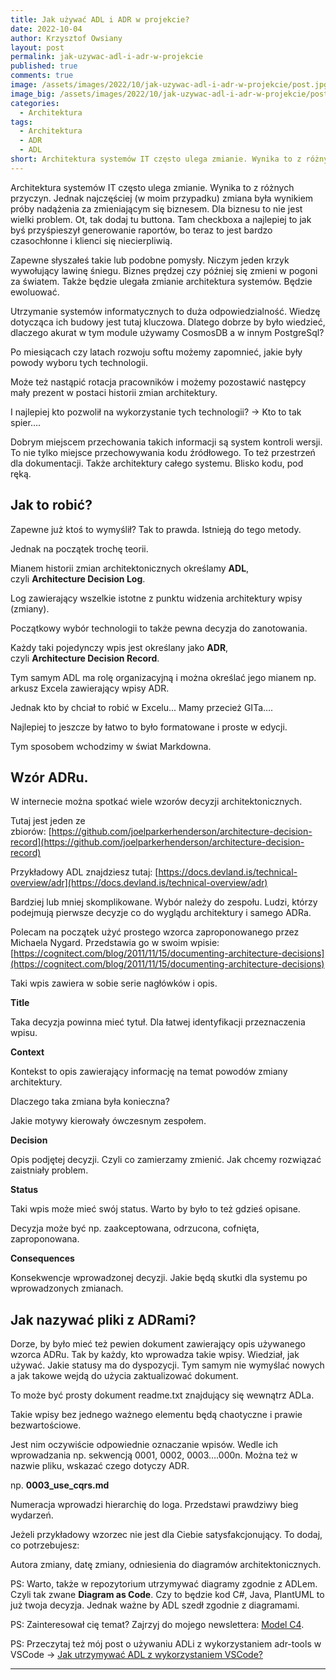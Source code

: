 ```yaml
---
title: Jak używać ADL i ADR w projekcie?
date: 2022-10-04
author: Krzysztof Owsiany
layout: post
permalink: jak-uzywac-adl-i-adr-w-projekcie
published: true
comments: true
image: /assets/images/2022/10/jak-uzywac-adl-i-adr-w-projekcie/post.jpg
image_big: /assets/images/2022/10/jak-uzywac-adl-i-adr-w-projekcie/post-big.jpg
categories:
  - Architektura
tags:
  - Architektura
  - ADR
  - ADL
short: Architektura systemów IT często ulega zmianie. Wynika to z różnych przyczyn. Jednak najczęściej (w moim przypadku) zmiana była wynikiem próby nadążenia za zmieniającym się biznesem. Dla biznesu to nie jest wielki problem. Ot, tak dodaj tu buttona.
---
```

Architektura systemów IT często ulega zmianie. Wynika to z różnych przyczyn. Jednak najczęściej (w moim przypadku) zmiana była wynikiem próby nadążenia za zmieniającym się biznesem. Dla biznesu to nie jest wielki problem. Ot, tak dodaj tu buttona. Tam checkboxa a najlepiej to jak byś przyśpieszył generowanie raportów, bo teraz to jest bardzo czasochłonne i klienci się niecierpliwią.

Zapewne słyszałeś takie lub podobne pomysły. Niczym jeden krzyk wywołujący lawinę śniegu. Biznes prędzej czy później się zmieni w pogoni za światem. Także będzie ulegała zmianie architektura systemów. Będzie ewoluować.

Utrzymanie systemów informatycznych to duża odpowiedzialność. Wiedzę dotycząca ich budowy jest tutaj kluczowa. Dlatego dobrze by było wiedzieć, dlaczego akurat w tym module używamy CosmosDB a w innym PostgreSql?

Po miesiącach czy latach rozwoju softu możemy zapomnieć, jakie były powody wyboru tych technologii.

Może też nastąpić rotacja pracowników i możemy pozostawić następcy mały prezent w postaci historii zmian architektury.

I najlepiej kto pozwolił na wykorzystanie tych technologii? → Kto to tak spier….

Dobrym miejscem przechowania takich informacji są system kontroli wersji. To nie tylko miejsce przechowywania kodu źródłowego. To też przestrzeń dla dokumentacji. Także architektury całego systemu. Blisko kodu, pod ręką.


## Jak to robić?
Zapewne już ktoś to wymyślił? Tak to prawda. Istnieją do tego metody.

Jednak na początek trochę teorii.

Mianem historii zmian architektonicznych określamy **ADL**, czyli **Architecture Decision Log**.

Log zawierający wszelkie istotne z punktu widzenia architektury wpisy (zmiany).

Początkowy wybór technologii to także pewna decyzja do zanotowania.

Każdy taki pojedynczy wpis jest określany jako **ADR**, czyli **Architecture Decision Record**.

Tym samym ADL ma rolę organizacyjną i można określać jego mianem np. arkusz Excela zawierający wpisy ADR.

Jednak kto by chciał to robić w Excelu... Mamy przecież GITa….

Najlepiej to jeszcze by łatwo to było formatowane i proste w edycji.

Tym sposobem wchodzimy w świat Markdowna.


## Wzór ADRu.
W internecie można spotkać wiele wzorów decyzji architektonicznych.

Tutaj jest jeden ze zbiorów: [https://github.com/joelparkerhenderson/architecture-decision-record](https://github.com/joelparkerhenderson/architecture-decision-record)

Przykładowy ADL znajdziesz tutaj: [https://docs.devland.is/technical-overview/adr](https://docs.devland.is/technical-overview/adr)

Bardziej lub mniej skomplikowane. Wybór należy do zespołu. Ludzi, którzy podejmują pierwsze decyzje co do wyglądu architektury i samego ADRa.

Polecam na początek użyć prostego wzorca zaproponowanego przez Michaela Nygard. Przedstawia go w swoim wpisie: [https://cognitect.com/blog/2011/11/15/documenting-architecture-decisions](https://cognitect.com/blog/2011/11/15/documenting-architecture-decisions)

Taki wpis zawiera w sobie serie nagłówków i opis.


**Title**

Taka decyzja powinna mieć tytuł. Dla łatwej identyfikacji przeznaczenia wpisu.


**Context**

Kontekst to opis zawierający informację na temat powodów zmiany architektury.

Dlaczego taka zmiana była konieczna?

Jakie motywy kierowały ówczesnym zespołem.


**Decision**

Opis podjętej decyzji. Czyli co zamierzamy zmienić. Jak chcemy rozwiązać zaistniały problem.


**Status**

Taki wpis może mieć swój status. Warto by było to też gdzieś opisane.

Decyzja może być np. zaakceptowana, odrzucona, cofnięta, zaproponowana.


**Consequences**

Konsekwencje wprowadzonej decyzji. Jakie będą skutki dla systemu po wprowadzonych zmianach.



## Jak nazywać pliki z ADRami?

Dorze, by było mieć też pewien dokument zawierający opis używanego wzorca ADRu. Tak by każdy, kto wprowadza takie wpisy. Wiedział, jak używać. Jakie statusy ma do dyspozycji. Tym samym nie wymyślać nowych a jak takowe wejdą do użycia zaktualizować dokument.

To może być prosty dokument readme.txt znajdujący się wewnątrz ADLa.

Takie wpisy bez jednego ważnego elementu będą chaotyczne i prawie bezwartościowe.

Jest nim oczywiście odpowiednie oznaczanie wpisów. Wedle ich wprowadzania np. sekwencją 0001, 0002, 0003….000n. Można też w nazwie pliku, wskazać czego dotyczy ADR.

np. **0003_use_cqrs.md**

Numeracja wprowadzi hierarchię do loga. Przedstawi prawdziwy bieg wydarzeń.

Jeżeli przykładowy wzorzec nie jest dla Ciebie satysfakcjonujący. To dodaj, co potrzebujesz:

Autora zmiany, datę zmiany, odniesienia do diagramów architektonicznych.

PS: Warto, także w repozytorium utrzymywać diagramy zgodnie z ADLem. Czyli tak zwane **Diagram as Code**. Czy to będzie kod C#, Java, PlantUML to już twoja decyzja. Jednak ważne by ADL szedł zgodnie z diagramami.

PS: Zainteresował cię temat? Zajrzyj do mojego newslettera: [Model C4](https://modelc4.pl).

PS: Przeczytaj też mój post o używaniu ADLi z wykorzystaniem adr-tools w VSCode -> [Jak utrzymywać ADL z wykorzystaniem VSCode?]({{site.url}}/jak-utrzymywac-adl-z-wykorzystaniem-vscode)

---
[post]: /assets/images/2022/10/jak-uzywac-adl-i-adr-w-projekcie/post.jpg
[post-big]:/assets/images/2022/10/jak-uzywac-adl-i-adr-w-projekcie/post-big.jpg
